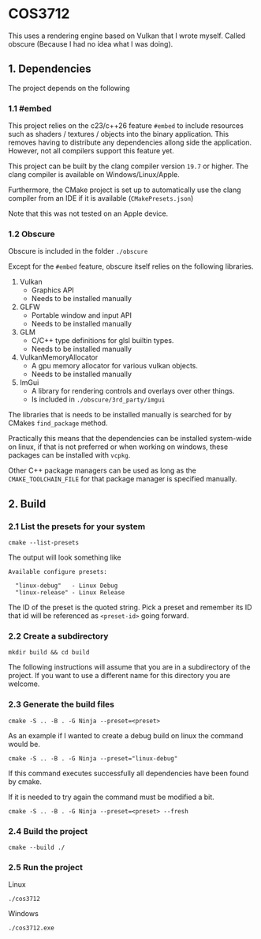 # COS3712
This uses a rendering engine based on Vulkan that I wrote myself. Called obscure (Because I had no idea what I was doing).

## 1. Dependencies
The project depends on the following
### 1.1 \#embed
This project relies on the c23/c++26 feature `#embed` to include resources such as 
shaders / textures / objects
into the binary application. This removes having to distribute any dependencies allong side the application.
However, not all compilers support this feature yet.

This project can be built by the clang compiler version `19.7` or higher.
The clang compiler is available on Windows/Linux/Apple.

Furthermore, the CMake project is set up to automatically use the clang compiler from an IDE if it is available (`CMakePresets.json`)

Note that this was not tested on an Apple device.

### 1.2 Obscure
Obscure is included in the folder `./obscure`

Except for the `#embed` feature, obscure itself relies on the following libraries.

 1. Vulkan
    - Graphics API
    - Needs to be installed manually
 2. GLFW
    - Portable window and input API
    - Needs to be installed manually
 3. GLM
    - C/C++ type definitions for glsl builtin types.
    - Needs to be installed manually
 4. VulkanMemoryAllocator
    - A gpu memory allocator for various vulkan objects.
    - Needs to be installed manually
 5. ImGui
    - A library for rendering controls and overlays over other things.
    - Is included in `./obscure/3rd_party/imgui`

The libraries that is needs to be installed manually is searched for by CMakes `find_package` method.

Practically this means that the dependencies can be installed system-wide on linux, 
if that is not preferred or when working on windows, these packages can be installed with `vcpkg`.

Other C++ package managers can be used as long as the `CMAKE_TOOLCHAIN_FILE` for that package manager is specified manually.

## 2. Build
### 2.1 List the presets for your system
```shell
cmake --list-presets
```
The output will look something like
```text
Available configure presets:

  "linux-debug"   - Linux Debug
  "linux-release" - Linux Release
```
The ID of the preset is the quoted string.
Pick a preset and remember its ID that id will be referenced as `<preset-id>` going forward.
### 2.2 Create a subdirectory
```shell
mkdir build && cd build
```
The following instructions will assume that you are in a subdirectory of the project.
If you want to use a different name for this directory you are welcome.
### 2.3 Generate the build files
```shell
cmake -S .. -B . -G Ninja --preset=<preset>
```
As an example if I wanted to create a debug build on linux the command would be.
```shell
cmake -S .. -B . -G Ninja --preset="linux-debug"
```
If this command executes successfully all dependencies have been found by cmake.


If it is needed to try again the command must be modified a bit.
```shell
cmake -S .. -B . -G Ninja --preset=<preset> --fresh
```
### 2.4 Build the project
```shell
cmake --build ./
```

### 2.5 Run the project
Linux
```shell
./cos3712
```
Windows
```shell
./cos3712.exe
```
